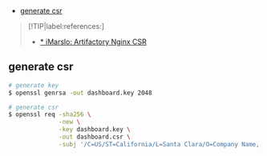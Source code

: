 <!-- START doctoc generated TOC please keep comment here to allow auto update -->
<!-- DON'T EDIT THIS SECTION, INSTEAD RE-RUN doctoc TO UPDATE -->

- [generate csr](#generate-csr)

<!-- END doctoc generated TOC please keep comment here to allow auto update -->

> [!TIP|label:references:]
> - [* iMarslo: Artifactory Nginx CSR](../../artifactory/nginx-cert.md)

## generate csr

```bash
# generate key
$ openssl genrsa -out dashboard.key 2048

# generate csr
$ openssl req -sha256 \
              -new \
              -key dashboard.key \
              -out dashboard.csr \
              -subj '/C=US/ST=California/L=Santa Clara/O=Company Name, Inc./CN=dashboard.kubernetes.com'
```
